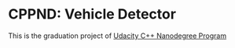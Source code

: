 # CPPND: Vehicle Detector
This is the graduation project of [Udacity C++ Nanodegree Program](https://www.udacity.com/course/c-plus-plus-nanodegree--nd213)
